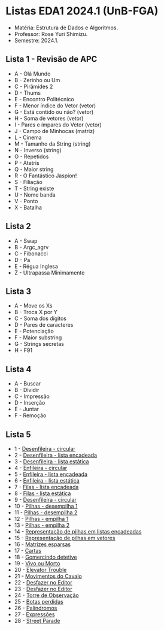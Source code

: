 # Listas EDA1 2024.1 (UnB-FGA)

* Matéria: Estrutura de Dados e Algoritmos.
* Professor: Rose Yuri Shimizu.
* Semestre: 2024.1.

## Lista 1 - Revisão de APC
* A - Olá Mundo 
* B - Zerinho ou Um
* C - Pirâmides 2 
* D - Thums
* E - Encontro Politécnico 
* F - Menor índice do Vetor (vetor)
* G - Está contido ou não? (vetor)
* H - Soma de vetores (vetor)
* I - Pares e ímpares do Vetor (vetor)
* J - Campo de Minhocas (matriz)
* L - Cinema
* M - Tamanho da String (string)
* N - Inverso (string)
* O - Repetidos
* P - Atetris
* Q - Maior string
* R - O Fantástico Jaspion!
* S - Filiação
* T - String existe
* U - Nome banda
* V - Ponto 
* X - Batalha

## Lista 2 
* A - Swap
* B - Argc_agrv
* C - Fibonacci
* D - Pa
* E - Régua Inglesa
* Z - Ultrapassa Minimamente

## Lista 3 
* A - Move os Xs
* B - Troca X por Y
* C - Soma dos dígitos
* D - Pares de caracteres
* E - Potenciação
* F - Maior substring
* G - Strings secretas
* H - F91

## Lista 4
* A - Buscar 
* B - Dividir
* C - Impressão
* D - Inserção
* E - Juntar
* F - Remoção

## Lista 5
* 1 - [Desenfileira - circular](https://moj.naquadah.com.br/contests/rysh5alistaeda120241/fila-desenfileira-circular.pdf)
* 2 - [Desenfileira - lista encadeada](https://moj.naquadah.com.br/contests/rysh5alistaeda120241/fila-desenfileira-lista.pdf)
* 3 - [Desenfileira - lista estática](https://moj.naquadah.com.br/contests/rysh5alistaeda120241/fila-desenfileira-vetor.pdf)
* 4 - [Enfileira - circular](https://moj.naquadah.com.br/contests/rysh5alistaeda120241/fila-enfileira-circular.pdf) 
* 5 - [Enfileira - lista encadeada](https://moj.naquadah.com.br/contests/rysh5alistaeda120241/fila-enfileira-lista.pdf)
* 6 - [Enfileira - lista estática](https://moj.naquadah.com.br/contests/rysh5alistaeda120241/fila-enfileira-vetor.pdf)
* 7 - [Filas - lista encadeada](https://moj.naquadah.com.br/contests/rysh5alistaeda120241/filas-listas.pdf)
* 8 - [Filas - lista estática](https://moj.naquadah.com.br/contests/rysh5alistaeda120241/filas-vetores.pdf)
* 9 - [Desenfileira - circular](https://moj.naquadah.com.br/contests/rysh5alistaeda120241/fila-desenfileira-circular.pdf)
* 10 - [Pilhas - desempilha 1](https://moj.naquadah.com.br/contests/rysh5alistaeda120241/pilha-desempilha-lista.pdf) 
* 11 - [Pilhas - desempilha 2](https://moj.naquadah.com.br/contests/rysh5alistaeda120241/pilha-desempilha-vetor.pdf)
* 12 - [Pilhas - empilha 1](https://moj.naquadah.com.br/contests/rysh5alistaeda120241/pilha-empilha-lista.pdf)
* 13 - [Pilhas - empilha 2](https://moj.naquadah.com.br/contests/rysh5alistaeda120241/pilha-empilha-vetor.pdf)
* 14 - [Representação de pilhas em listas encadeadas](https://moj.naquadah.com.br/contests/rysh5alistaeda120241/pilhas-listas.pdf) 
* 15 - [Representação de pilhas em vetores](https://moj.naquadah.com.br/contests/rysh5alistaeda120241/pilhas-vetores.pdf) 
* 16 - [Matrizes esparsas](https://moj.naquadah.com.br/contests/rysh5alistaeda120241/spmatrix-vector.pdf)
* 17 - [Cartas](https://moj.naquadah.com.br/contests/rysh5alistaeda120241/cartas2.pdf)
* 18 - [Gomercindo detetive](https://moj.naquadah.com.br/contests/rysh5alistaeda120241/detetive.pdf)
* 19 - [Vivo ou Morto](http://br.spoj.com/problems/VIVO.pdf)
* 20 - [Elevator Trouble](http://www.spoj.com/problems/ELEVTRBL.pdf)
* 21 - [Movimentos do Cavalo](https://moj.naquadah.com.br/contests/rysh5alistaeda120241/movimentos-cavalo.pdf)
* 22 - [Desfazer no Editor](https://moj.naquadah.com.br/contests/rysh5alistaeda120241/ctrl-z.pdf)
* 23 - [Desfazer no Editor](https://moj.naquadah.com.br/contests/rysh5alistaeda120241/douglaswiki.pdf)
* 24 - [Torre de Observação](https://moj.naquadah.com.br/contests/rysh5alistaeda120241/terreno.pdf)
* 25 - [Botas perdidas](https://moj.naquadah.com.br/contests/rysh5alistaeda120241/botas.pdf)
* 26 - [Palíndromos](https://moj.naquadah.com.br/contests/rysh5alistaeda120241/palindromo.pdf)
* 27 - [Expressões](http://br.spoj.com/problems/EXPRES11.pdf)
* 28 - [Street Parade](http://www.spoj.com/problems/STPAR.pdf)

